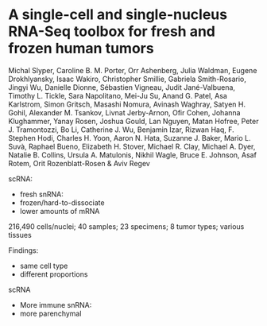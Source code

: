 # A single-cell and single-nucleus RNA-Seq toolbox for fresh and frozen human tumors
Michal Slyper, Caroline B. M. Porter, Orr Ashenberg, Julia Waldman, Eugene Drokhlyansky, Isaac Wakiro, Christopher Smillie, Gabriela Smith-Rosario, Jingyi Wu, Danielle Dionne, Sébastien Vigneau, Judit Jané-Valbuena, Timothy L. Tickle, Sara Napolitano, Mei-Ju Su, Anand G. Patel, Asa Karlstrom, Simon Gritsch, Masashi Nomura, Avinash Waghray, Satyen H. Gohil, Alexander M. Tsankov, Livnat Jerby-Arnon, Ofir Cohen, Johanna Klughammer, Yanay Rosen, Joshua Gould, Lan Nguyen, Matan Hofree, Peter J. Tramontozzi, Bo Li, Catherine J. Wu, Benjamin Izar, Rizwan Haq, F. Stephen Hodi, Charles H. Yoon, Aaron N. Hata, Suzanne J. Baker, Mario L. Suvà, Raphael Bueno, Elizabeth H. Stover, Michael R. Clay, Michael A. Dyer, Natalie B. Collins, Ursula A. Matulonis, Nikhil Wagle, Bruce E. Johnson, Asaf Rotem, Orit Rozenblatt-Rosen & Aviv Regev

scRNA: 
- fresh
snRNA: 
- frozen/hard-to-dissociate
- lower amounts of mRNA

216,490 cells/nuclei; 40 samples; 23 specimens; 8 tumor types; various tissues

Findings:
- same cell type
- different proportions

scRNA
- More immune
snRNA:
- more parenchymal
